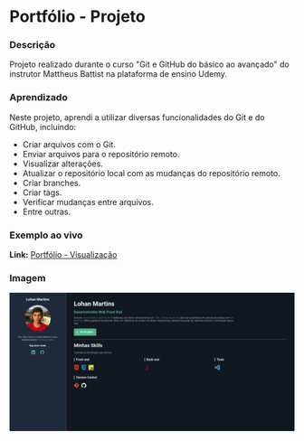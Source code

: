 # Portfólio - Projeto

### Descrição
Projeto realizado durante o curso "Git e GitHub do básico ao avançado" do instrutor Mattheus Battist na plataforma de ensino Udemy.

### Aprendizado
Neste projeto, aprendi a utilizar diversas funcionalidades do Git e do GitHub, incluindo:
- Criar arquivos com o Git.
- Enviar arquivos para o repositório remoto.
- Visualizar alterações.
- Atualizar o repositório local com as mudanças do repositório remoto.
- Criar branches.
- Criar tags.
- Verificar mudanças entre arquivos.
- Entre outras.

### Exemplo ao vivo
**Link:** [Portfólio - Visualização](https://lohan-martins.github.io/)

### Imagem
![Imagem de visualização do projeto](./imagens/project-view.png)

